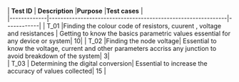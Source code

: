 | **Test ID** | **Description**                                              |**Purpose** |**Test cases** |   
|-------------|--------------------------------------------------------------|------------|
|  T_01       |Finding the colour code of resistors, cuurent , voltage and resistances | Getting to know the basics parametric values essential for any device or system| 10|
|  T_02       |Finding the node voltage| Essential to know the voltage, current and other parameters accriss any junction to avoid breakdown of the system| 3|    
| T_03 | Determining the digital  conversion| Essential to increase the accuracy of values collected| 15 |

